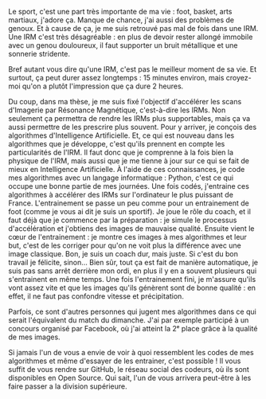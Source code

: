 <!-- !TeX spellcheck = fr-classique -->
<!-- LTeX: language=fr -->
<!-- cSpell: disable -->
<!-- MT180 draft

S'imaginer dans une IRM
C'est long, j'ai mal, c'est inconfortable

Pourtant je sais que ça va me guérir

Def acronyme

Comment faire pour accélérer

Dev algo ML (IA)
Code -> accès aux ordinateurs les plus puissants de France
Je vérifie que les algos vont vite et font des images de bonne qualité

Mais parfois ce sont d'autres personnes qui jugent a ma place dans des concours
Avec un de mes méthode, j'ai atteint la 2eme place d'un concours fb


Fin : mes méthodes sont disponibles en ligne sur GitHub, le Facebook des codeurs : si jamais l'un de vous a envie d'améliorer encore mes méthodes, libre à vous. -->

<!-- Intro: -->
Le sport, c'est une part très importante de ma vie : foot, basket, arts martiaux, j'adore ça.
Manque de chance, j'ai aussi des problèmes de genoux.
Et à cause de ça, je me suis retrouvé pas mal de fois dans une IRM.
Une IRM c'est très désagréable : en plus de devoir rester allongé immobile avec un genou douloureux, il faut supporter un bruit métallique et une sonnerie stridente.
<!-- En plus de ça, on doit parfois avoir un cathéter dans le bras. -->
Bref autant vous dire qu'une IRM, c'est pas le meilleur moment de sa vie.
Et surtout, ça peut durer assez longtemps : 15 minutes environ, mais croyez-moi qu'on a plutôt l'impression que ça dure 2 heures.
<!-- Pourtant, personne ne rechigne à en faire, et pour cause : on sait que ça va nous permettre de connaitre les raisons de nos problèmes. -->

<!-- Content -->
Du coup, dans ma thèse, je me suis fixé l'objectif d'accélérer les scans d'Imagerie par Résonance Magnétique, c'est-à-dire les IRMs.
Non seulement ça permettra de rendre les IRMs plus supportables, mais ça va aussi permettre de les prescrire plus souvent.
Pour y arriver, je conçois des algorithmes d'Intelligence Artificielle.
Et, ce qui est nouveau dans les algorithmes que je développe, c'est qu'ils prennent en compte les particularités de l'IRM.
Il faut donc que je comprenne à la fois bien la physique de l'IRM, mais aussi que je me tienne à jour sur ce qui se fait de mieux en Intelligence Artificielle.
À l'aide de ces connaissances, je code mes algorithmes avec un langage informatique : Python, c'est ce qui occupe une bonne partie de mes journées.
Une fois codés, j'entraine ces algorithmes à accélérer des IRMs sur l'ordinateur le plus puissant de France.
L'entrainement se passe un peu comme pour un entrainement de foot (comme je vous ai dit je suis un sportif).
Je joue le rôle du coach, et il faut déjà que je commence par la préparation : je simule le processus d'accélération et j'obtiens des images de mauvaise qualité.
Ensuite vient le cœur de l'entrainement : je montre ces images à mes algorithmes et leur but, c'est de les corriger pour qu'on ne voit plus la différence avec une image classique.
Bon, je suis un coach dur, mais juste.
Si c'est du bon travail je félicite, sinon...
Bien sûr, tout ça est fait de manière automatique, je suis pas sans arrêt derrière mon ordi, en plus il y en a souvent plusieurs qui s'entrainent en même temps.
Une fois l'entrainement fini, je m'assure qu'ils vont assez vite et que les images qu'ils génèrent sont de bonne qualité : en effet, il ne faut pas confondre vitesse et précipitation.

Parfois, ce sont d'autres personnes qui jugent mes algorithmes dans ce qui serait l'équivalent du match du dimanche.
J'ai par exemple participé à un concours organisé par Facebook, où j'ai atteint la 2ᵉ place grâce à la qualité de mes images.

<!-- CCL et outro -->
Si jamais l'un de vous a envie de voir à quoi ressemblent les codes de mes algorithmes et même d'essayer de les entrainer, c'est possible !
Il vous suffit de vous rendre sur GitHub, le réseau social des codeurs, où ils sont disponibles en Open Source.
Qui sait, l'un de vous arrivera peut-être à les faire passer a la division supérieure.